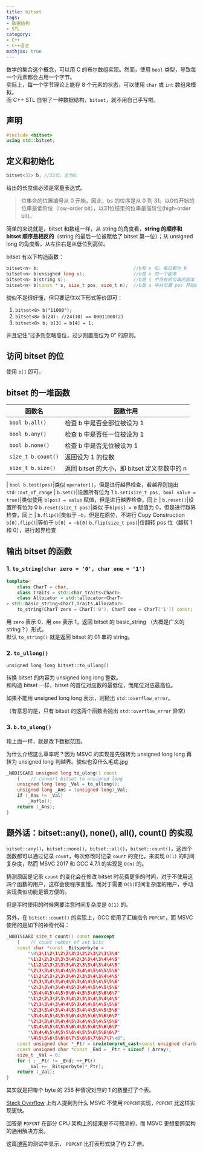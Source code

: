 ```yaml
---
title: bitset
tags:
- 数据结构
- STL
category:
- C++
- C++语法
mathjax: true
---
```


数学的集合这个概念，可以用 C 的布尔数组实现。然而，使用 `bool` 类型，导致每一个元素都会占用一个字节。  
实际上，每一个字节理论上能存 8 个元素的状态，可以使用 `char` 或 `int` 数组来模拟。  
而 C++ STL 自带了一种数据结构，`bitset`，就不用自己手写啦。

## 声明

```c++
#include <bitset>
using std::bitset;
```

## 定义和初始化

```c++
bitset<32> b; //32位，全为0。
```

给出的长度值必须是常量表达式。

> 位集合的位置编号从 0 开始，因此，bs 的位序是从 0 到 31。以0位开始的位串是低阶位（low-order bit），以31位结束的位串是高阶位(high-order bit)。

简单的来说就是，bitset 和数组一样，从 string 的角度看，**string 的顺序和 bitset 顺序是相反的**（string 的最后一位被赋给了 bitset 第一位）；从 unsigned long 的角度看，从左往右是从低位到高位。

bitset 有以下构造函数：

```c++
bitset<n> b;                                   //b有 n 位，每位都为 0
bitset<n> b(unsighed long u);                  //b是 u 的一个副本
bitset<n> b(string s);                         //b是 s 中含有的位串的副本
bitset<n> b(const * s, size_t pos, size_t n);  //b是 s 中从位置 pos 开始的 n 位的副本
```

貌似不是很好懂，但只要记住以下形式等价即可：

1. `bitset<8> b("11000");`
2. `bitset<8> b(24); //24(10) == 00011000(2)`
3. `bitset<8> b; b[3] = b[4] = 1;`

并且记住“过多则忽略高位，过少则置高位为 0” 的原则。

## 访问 bitset 的位

使用 `b[]` 即可。

## bitset 的一堆函数

函数名|函数作用
-|-
`bool b.all()`|检查 b 中是否全部位被设为 1
`bool b.any()`|检查 b 中是否任一位被设为 1
`bool b.none()`|检查 b 中是否无位被设为 1
`size_t b.count()`|返回设为 1 的位数
`size_t b.size()`|返回 bitset 的大小，即 bitset 定义参数中的 n
|
`bool b.test(pos)`|类似 `operator[]`，但是进行越界检查，若越界则抛出 `std::out_of_range`
|
`b.set()`|设置所有位为 1
`b.set(size_t pos, bool value = true)`|类似使用 `b[pos] = value` 赋值，但是进行越界检查，同上
|
`b.reset()`|设置所有位为 0
`b.reset(size_t pos)`|类似 于`b[pos] = 0` 赋值为 0，但是进行越界检查，同上
|
`b.flip()`|类似于 `~b`，但是在原位，不进行 Copy Construction
`b[0].flip()`|等价于 `b[0] = ~b[0]`
`b.flip(size_t pos)`|仅翻转 pos 位（翻转 1 和 0），进行越界检查

## 输出 bitset 的函数

### 1. `to_string(char zero = '0', char one = '1')`

```c++
template<
    class CharT = char,
    class Traits = std::char_traits<CharT>
    class Allocator = std::allocator<CharT>
> std::basic_string<CharT,Traits,Allocator>
    to_string(CharT zero = CharT('0'), CharT one = CharT('1')) const;
```

用 `zero` 表示 0，用 `one` 表示 1，返回 bitset 的 basic_string （大概是广义的 string？）形式。  
默认 `to_string()` 就是返回 bitset 的 01 串的 string。

### 2. `to_ullong()`

`unsigned long long bitset::to_ullong()`

转换 bitset 的内容为 unsigned long long 整数。  
和构造 bitset 一样，bitset 的首位对应数的最低位，而尾位对应最高位。

如果不能用 unsigned long long 表示，则抛出 `std::overflow_error`。

（有意思的是，只有 bitset 的这两个函数会抛出 `std::overflow_error` 异常）

### 3. `b.to_ulong()`

和上面一样，就是改下数据范围。

为什么介绍这么草率呢？因为 MSVC 的实现是先强转为 unsigned long long 再转为 unsigned long 判越界。貌似也没什么毛病.jpg

```c++
_NODISCARD unsigned long to_ulong() const
    {    // convert bitset to unsigned long
    unsigned long long _Val = to_ullong();
    unsigned long _Ans = (unsigned long)_Val;
    if (_Ans != _Val)
        _Xoflo();
    return (_Ans);
}
```

## 题外话：bitset::any(), none(), all(), count() 的实现

`bitset::any()`，`bitset::none()`，`bitset::all()`，`bitset::count()`，这四个函数都可以通过记录 `count`，每次修改时记录 `count` 的变化，来实现 `O(1)` 的时间复杂度，然而 MSVC 2017 和 GCC 4.7.1 的实现是 `O(n)` 的。

猜测原因是记录 `count` 的变化会在修改 bitset 时花费更多的时间，对于不使用这四个函数的用户，这样会使程序变慢。而对于需要 `O(1)`时间复杂度的用户，手动实现类似功能是很方便的。

但是平时使用的时候需要注意时间复杂度是 `O(1)` 的。

另外，在 `bitset::count()` 的实现上，GCC 使用了汇编指令 `POPCNT`，而 MSVC 使用的是如下的神奇代码：

```c++
_NODISCARD size_t count() const noexcept
    {    // count number of set bits
    const char *const _Bitsperbyte =
        "\0\1\1\2\1\2\2\3\1\2\2\3\2\3\3\4"
        "\1\2\2\3\2\3\3\4\2\3\3\4\3\4\4\5"
        "\1\2\2\3\2\3\3\4\2\3\3\4\3\4\4\5"
        "\2\3\3\4\3\4\4\5\3\4\4\5\4\5\5\6"
        "\1\2\2\3\2\3\3\4\2\3\3\4\3\4\4\5"
        "\2\3\3\4\3\4\4\5\3\4\4\5\4\5\5\6"
        "\2\3\3\4\3\4\4\5\3\4\4\5\4\5\5\6"
        "\3\4\4\5\4\5\5\6\4\5\5\6\5\6\6\7"
        "\1\2\2\3\2\3\3\4\2\3\3\4\3\4\4\5"
        "\2\3\3\4\3\4\4\5\3\4\4\5\4\5\5\6"
        "\2\3\3\4\3\4\4\5\3\4\4\5\4\5\5\6"
        "\3\4\4\5\4\5\5\6\4\5\5\6\5\6\6\7"
        "\2\3\3\4\3\4\4\5\3\4\4\5\4\5\5\6"
        "\3\4\4\5\4\5\5\6\4\5\5\6\5\6\6\7"
        "\3\4\4\5\4\5\5\6\4\5\5\6\5\6\6\7"
        "\4\5\5\6\5\6\6\7\5\6\6\7\6\7\7\x8";
    const unsigned char *_Ptr = &reinterpret_cast<const unsigned char&>(_Array);
    const unsigned char *const _End = _Ptr + sizeof (_Array);
    size_t _Val = 0;
    for ( ; _Ptr != _End; ++_Ptr)
        _Val += _Bitsperbyte[*_Ptr];
    return (_Val);
}
```

其实就是把每个 byte 的 256 种情况对应的 1 的数量打了个表。

[Stack Overflow](https://stackoverflow.com/questions/48394450/why-does-msvc-not-use-popcnt-in-its-implementation-for-stdbitsetcount) 上有人提到为什么 MSVC 不使用 `POPCNT`实现，`POPCNT` 比这样实现更快。

回答是 `POPCNT` 在部分 CPU 架构上的结果是不可预测的，而 MSVC 更想要跨架构的通用解决方案。  

这篇[博客](https://www.cnblogs.com/zyl910/archive/2012/11/02/testpopcnt.html)的测试中显示， `POPCNT` 比打表形式快了约 2.7 倍。
